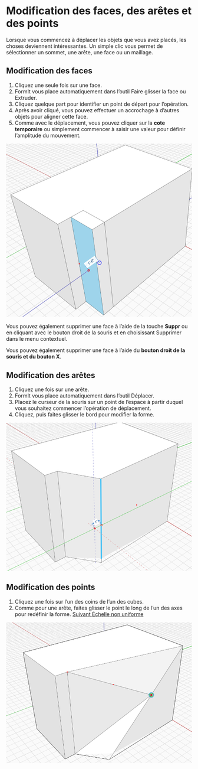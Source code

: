 # Modification des faces, des arêtes et des points

Lorsque vous commencez à déplacer les objets que vous avez placés, les choses deviennent intéressantes. Un simple clic vous permet de sélectionner un sommet, une arête, une face ou un maillage.

## Modification des faces

1. Cliquez une seule fois sur une face.
2. FormIt vous place automatiquement dans l’outil Faire glisser la face ou Extruder.
3. Cliquez quelque part pour identifier un point de départ pour l’opération.
4. Après avoir cliqué, vous pouvez effectuer un accrochage à d’autres objets pour aligner cette face.
5. Comme avec le déplacement, vous pouvez cliquer sur la **cote temporaire** ou simplement commencer à saisir une valeur pour définir l’amplitude du mouvement.

![](../.gitbook/assets/modify.png)

Vous pouvez également supprimer une face à l’aide de la touche **Suppr** ou en cliquant avec le bouton droit de la souris et en choisissant Supprimer dans le menu contextuel.

Vous pouvez également supprimer une face à l’aide du **bouton droit de la souris et du bouton X**.

## Modification des arêtes

1. Cliquez une fois sur une arête.
2. FormIt vous place automatiquement dans l’outil Déplacer.
3. Placez le curseur de la souris sur un point de l’espace à partir duquel vous souhaitez commencer l’opération de déplacement.
4. Cliquez, puis faites glisser le bord pour modifier la forme.

![](../.gitbook/assets/modify2.png)

## Modification des points

1. Cliquez une fois sur l’un des coins de l’un des cubes.
2. Comme pour une arête, faites glisser le point le long de l’un des axes pour redéfinir la forme. [Suivant Échelle non uniforme](non-uniform-scale.md)

![](<../.gitbook/assets/modify3 (1) (1).png>)
